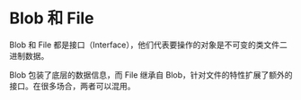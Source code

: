 # Blob 和 File

Blob 和 File 都是接口（Interface），他们代表要操作的对象是不可变的类文件二进制数据。

Blob 包装了底层的数据信息，而 File 继承自 Blob，针对文件的特性扩展了额外的接口。在很多场合，两者可以混用。
